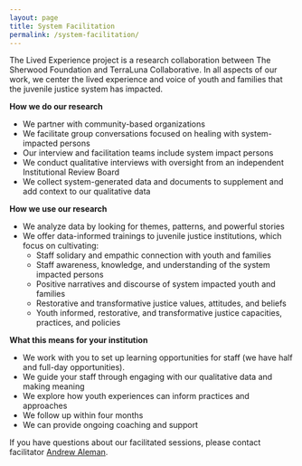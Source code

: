 ```yaml
---
layout: page
title: System Facilitation
permalink: /system-facilitation/
---
```


The Lived Experience project is a research collaboration between The Sherwood Foundation and TerraLuna Collaborative. In all aspects of our work, we center the lived experience and voice of youth and families that the juvenile justice system has impacted.

**How we do our research**

- We partner with community-based organizations
- We facilitate group conversations focused on healing with system-impacted persons
- Our interview and facilitation teams include system impact persons
- We conduct qualitative interviews with oversight from an independent Institutional Review Board
- We collect system-generated data and documents to supplement and add context to our qualitative data

**How we use our research**

- We analyze data by looking for themes, patterns, and powerful stories
- We offer data-informed trainings to juvenile justice institutions, which focus on cultivating:
	- Staff solidary and empathic connection with youth and families
	- Staff awareness, knowledge, and understanding of the system impacted persons
	- Positive narratives and discourse of system impacted youth and families
	- Restorative and transformative justice values, attitudes, and beliefs
	- Youth informed, restorative, and transformative justice capacities, practices, and policies

**What this means for your institution**

- We work with you to set up learning opportunities for staff (we have half and full-day opportunities).
- We guide your staff through engaging with our qualitative data and making meaning
- We explore how youth experiences can inform practices and approaches
- We follow up within four months
- We can provide ongoing coaching and support

If you have questions about our facilitated sessions, please contact facilitator [Andrew Aleman](mailto:andrew@terralunacollaborative.com).